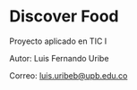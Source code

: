 # Discover Food
Proyecto aplicado en TIC I

Autor: Luis Fernando Uribe

Correo: luis.uribeb@upb.edu.co
